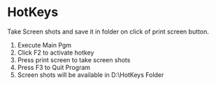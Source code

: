 # HotKeys
Take Screen shots and save it in folder on click of print screen button.

1. Execute Main Pgm 
2. Click F2 to activate hotkey
3. Press print screen to take screen shots
4. Press F3 to Quit Program
5. Screen shots will be available in D:\HotKeys Folder

